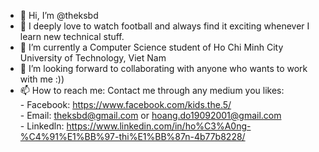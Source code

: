 - 👋 Hi, I’m @theksbd
- 👀 I deeply love to watch football and always find it exciting whenever I learn new technical stuff.
- 🌱 I’m currently a Computer Science student of Ho Chi Minh City University of Technology, Viet Nam
- 💞️ I’m looking forward to collaborating with anyone who wants to work with me :))
- 📫 How to reach me: Contact me through any medium you likes:  
                      - Facebook: https://www.facebook.com/kids.the.5/  
                      - Email: theksbd@gmail.com  or hoang.do19092001@gmail.com  
                      - Linkedln: https://www.linkedin.com/in/ho%C3%A0ng-%C4%91%E1%BB%97-thi%E1%BB%87n-4b77b8228/  

<!---
theksbd/theksbd is a ✨ special ✨ repository because its `README.md` (this file) appears on your GitHub profile.
You can click the Preview link to take a look at your changes.
--->
